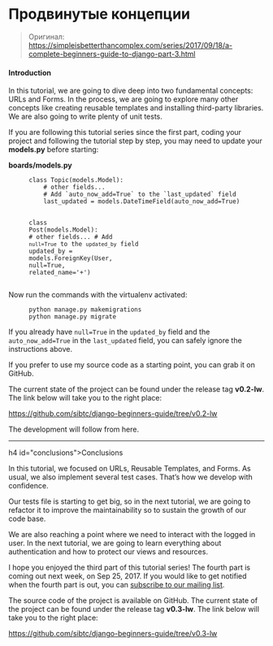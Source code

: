 # Продвинутые концепции

> Оригинал: https://simpleisbetterthancomplex.com/series/2017/09/18/a-complete-beginners-guide-to-django-part-3.html

<h4 id="introduction">Introduction</h4>

<p>In this tutorial, we are going to dive deep into two fundamental concepts: URLs and Forms. In the process, we are going
to explore many other concepts like creating reusable templates and installing third-party libraries. We are also
going to write plenty of unit tests.</p>

<p>If you are following this tutorial series since the first part, coding your project and following the tutorial step by
step, you may need to update your <strong>models.py</strong> before starting:</p>

<p><strong>boards/models.py</strong></p>

<figure class="highlight"><pre><code class="language-python" data-lang="python"><span class="k">class</span> <span class="nc">Topic</span><span class="p">(</span><span class="n">models</span><span class="o">.</span><span class="n">Model</span><span class="p">):</span>
    <span class="c"># other fields...</span>
    <span class="c"># Add `auto_now_add=True` to the `last_updated` field</span>
    <span class="n">last_updated</span> <span class="o">=</span> <span class="n">models</span><span class="o">.</span><span class="n">DateTimeField</span><span class="p">(</span><span class="n">auto_now_add</span><span class="o">=</span><span class="bp">True</span><span class="p">)</span>

<span class="k">class</span> <span class="nc">Post</span><span class="p">(</span><span class="n">models</span><span class="o">.</span><span class="n">Model</span><span class="p">):</span>
    <span class="c"># other fields...</span>
    <span class="c"># Add `null=True` to the `updated_by` field</span>
    <span class="n">updated_by</span> <span class="o">=</span> <span class="n">models</span><span class="o">.</span><span class="n">ForeignKey</span><span class="p">(</span><span class="n">User</span><span class="p">,</span> <span class="n">null</span><span class="o">=</span><span class="bp">True</span><span class="p">,</span> <span class="n">related_name</span><span class="o">=</span><span class="s">'+'</span><span class="p">)</span></code></pre></figure>

<p>Now run the commands with the virtualenv activated:</p>

<figure class="highlight"><pre><code class="language-bash" data-lang="bash">python manage.py makemigrations
python manage.py migrate</code></pre></figure>

<p>If you already have <code class="highlighter-rouge">null=True</code> in the <code class="highlighter-rouge">updated_by</code> field and the <code class="highlighter-rouge">auto_now_add=True</code> in the <code class="highlighter-rouge">last_updated</code> field,
you can safely ignore the instructions above.</p>

<p>If you prefer to use my source code as a starting point, you can grab it on GitHub.</p>

<p>The current state of the project can be found under the release tag <strong>v0.2-lw</strong>. The link below will take you to the
right place:</p>

<p><a href="https://github.com/sibtc/django-beginners-guide/tree/v0.2-lw" target="_blank">https://github.com/sibtc/django-beginners-guide/tree/v0.2-lw</a></p>

<p>The development will follow from here.</p>

<hr />



h4 id="conclusions">Conclusions</h4>

<p>In this tutorial, we focused on URLs, Reusable Templates, and Forms. As usual, we also implement several test cases.
That’s how we develop with confidence.</p>

<p>Our tests file is starting to get big, so in the next tutorial, we are going to refactor it to improve the
maintainability so to sustain the growth of our code base.</p>

<p>We are also reaching a point where we need to interact with the logged in user. In the next tutorial, we are going to
learn everything about authentication and how to protect our views and resources.</p>

<p>I hope you enjoyed the third part of this tutorial series! The fourth part is coming out next week, on Sep 25, 2017.
If you would like to get notified when the fourth part is out, you can <a href="http://eepurl.com/b0gR51" target="_blank">subscribe to our mailing list</a>.</p>

<p>The source code of the project is available on GitHub. The current state of the project can be found under the release
tag <strong>v0.3-lw</strong>. The link below will take you to the right place:</p>

<p><a href="https://github.com/sibtc/django-beginners-guide/tree/v0.3-lw" target="_blank">https://github.com/sibtc/django-beginners-guide/tree/v0.3-lw</a></p>
